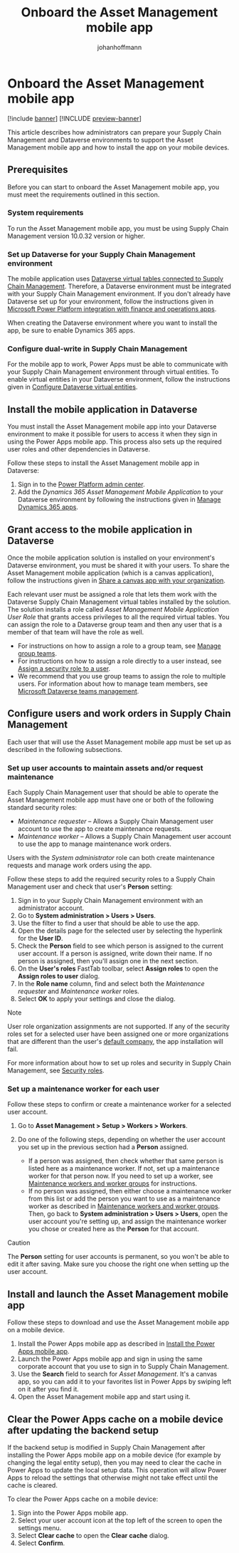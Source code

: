 ﻿---
title: Onboard the Asset Management mobile app
description: This article describes how administrators can prepare your Supply Chain Management and Dataverse environments to support the Asset Management mobile app and how to install the app on your mobile devices.
author: johanhoffmann
ms.author: johanho
ms.reviewer: kamaybac
ms.search.form:
ms.topic: how-to
ms.date: 03/17/2023
audience: Application User
ms.search.region: Global
ms.custom: bap-template
---

# Onboard the Asset Management mobile app

[!include [banner](../../includes/banner.md)]
[!INCLUDE [preview-banner](../../includes/preview-banner.md)]
<!-- KFM: Preview until further notice. Note that app install procedure may change after GA -->

This article describes how administrators can prepare your Supply Chain Management and Dataverse environments to support the Asset Management mobile app and how to install the app on your mobile devices.

## Prerequisites

Before you can start to onboard the Asset Management mobile app, you must meet the requirements outlined in this section.

### System requirements

To run the Asset Management mobile app, you must be using Supply Chain Management version 10.0.32 version or higher.

### Set up Dataverse for your Supply Chain Management environment

The mobile application uses [Dataverse virtual tables connected to Supply Chain Management](../../../fin-ops-core/dev-itpro/power-platform/virtual-entities-overview.md). Therefore, a Dataverse environment must be integrated with your Supply Chain Management environment. If you don't already have Dataverse set up for your environment, follow the instructions given in [Microsoft Power Platform integration with finance and operations apps](../../../fin-ops-core/dev-itpro/power-platform/overview.md).

When creating the Dataverse environment where you want to install the app, be sure to enable Dynamics 365 apps.

### Configure dual-write in Supply Chain Management

For the mobile app to work, Power Apps must be able to communicate with your Supply Chain Management environment through virtual entities. To enable virtual entities in your Dataverse environment, follow the instructions given in [Configure Dataverse virtual entities](/dynamics365/fin-ops-core/dev-itpro/power-platform/admin-reference#get-virtual-entity-solution).

## Install the mobile application in Dataverse

You must install the Asset Management mobile app into your Dataverse environment to make it possible for users to access it when they sign in using the Power Apps mobile app. This process also sets up the required user roles and other dependencies in Dataverse.

Follow these steps to install the Asset Management mobile app in Dataverse:

1. Sign in to the [Power Platform admin center](https://admin.powerplatform.microsoft.com/).
1. Add the *Dynamics 365 Asset Management Mobile Application* to your Dataverse environment by following the instructions given in [Manage Dynamics 365 apps](/power-platform/admin/manage-apps#install-an-app).

## Grant access to the mobile application in Dataverse

Once the mobile application solution is installed on your environment's Dataverse environment, you must be shared it with your users. To share the Asset Management mobile application (which is a canvas application), follow the instructions given in [Share a canvas app with your organization](/power-apps/maker/canvas-apps/share-app#share-an-app).

Each relevant user must be assigned a role that lets them work with the Dataverse Supply Chain Management virtual tables installed by the solution. The solution installs a role called *Asset Management Mobile Application User Role* that grants access privileges to all the required virtual tables. You can assign the role to a Dataverse group team and then any user that is a member of that team will have the role as well.

- For instructions on how to assign a role to a group team, see [Manage group teams](/power-platform/admin/manage-group-teams#manage-the-security-roles-of-a-team).
- For instructions on how to assign a role directly to a user instead, see [Assign a security role to a user](/power-platform/admin/assign-security-roles).
- We recommend that you use group teams to assign the role to multiple users. For information about how to manage team members, see [Microsoft Dataverse teams management](/power-platform/admin/manage-teams#manage-team-members).

## Configure users and work orders in Supply Chain Management

Each user that will use the Asset Management mobile app must be set up as described in the following subsections.

### Set up user accounts to maintain assets and/or request maintenance

Each Supply Chain Management user that should be able to operate the Asset Management mobile app must have one or both of the following standard security roles:

- *Maintenance requester* – Allows a Supply Chain Management user account to use the app to create maintenance requests.
- *Maintenance worker* – Allows a Supply Chain Management user account to use the app to manage maintenance work orders.

Users with the *System administrator* role can both create maintenance requests and manage work orders using the app.

Follow these steps to add the required security roles to a Supply Chain Management user and check that user's **Person** setting:

1. Sign in to your Supply Chain Management environment with an administrator account.
1. Go to **System administration \> Users \> Users**.
1. Use the filter to find a user that should be able to use the app.
1. Open the details page for the selected user by selecting the hyperlink for the **User ID**.
1. Check the **Person** field to see which person is assigned to the current user account. If a person is assigned, write down their name. If no person is assigned, then you'll assign one in the next section.
1. On the **User's roles** FastTab toolbar, select **Assign roles** to open the **Assign roles to user** dialog.
1. In the **Role name** column, find and select both the *Maintenance requester* and *Maintenance worker* roles.
1. Select **OK** to apply your settings and close the dialog.

> [!NOTE]
> User role organization assignments are not supported. If any of the security roles set for a selected user have been assigned one or more organizations that are different than the user's [default company](../../../fin-ops-core/fin-ops/get-started/personalize-user-experience.md#system-wide-options-for-the-current-user), the app installation will fail.

For more information about how to set up roles and security in Supply Chain Management, see
[Security roles](../../../fin-ops-core/dev-itpro/sysadmin/role-based-security.md#security-roles).

### Set up a maintenance worker for each user

Follow these steps to confirm or create a maintenance worker for a selected user account.

1. Go to **Asset Management \> Setup \> Workers \> Workers**.
1. Do one of the following steps, depending on whether the user account you set up in the previous section had a **Person** assigned.

    - If a person was assigned, then check whether that same person is listed here as a maintenance worker. If not, set up a maintenance worker for that person now. If you need to set up a worker, see [Maintenance workers and worker groups](../setup-for-objects/workers-and-worker-groups.md) for instructions.
    - If no person was assigned, then either choose a maintenance worker from this list or add the person you want to use as a maintenance worker as described in [Maintenance workers and worker groups](../setup-for-objects/workers-and-worker-groups.md). Then, go back to **System administration \> Users \> Users**, open the user account you're setting up, and assign the maintenance worker you chose or created here as the **Person** for that account.

> [!CAUTION]
> The **Person** setting for user accounts is permanent, so you won't be able to edit it after saving. Make sure you choose the right one when setting up the user account.

## Install and launch the Asset Management mobile app

Follow these steps to download and use the Asset Management mobile app on a mobile device.

1. Install the Power Apps mobile app as described in [Install the Power Apps mobile app](/power-apps/mobile/run-powerapps-on-mobile).
1. Launch the Power Apps mobile app and sign in using the same corporate account that you use to sign in to Supply Chain Management.
1. Use the **Search** field to search for *Asset Management*. It's a canvas app, so you can add it to your favorites list in Power Apps by swiping left on it after you find it.
1. Open the Asset Management mobile app and start using it.

## Clear the Power Apps cache on a mobile device after updating the backend setup

If the backend setup is modified in Supply Chain Management after installing the Power Apps mobile app on a mobile device (for example by changing the legal entity setup), then you may need to clear the cache in Power Apps to update the local setup data. This operation will allow Power Apps to reload the settings that otherwise might not take effect until the cache is cleared.

To clear the Power Apps cache on a mobile device:

1. Sign into the Power Apps mobile app.
1. Select your user account icon at the top left of the screen to open the settings menu.
1. Select **Clear cache** to open the **Clear cache** dialog.
1. Select **Confirm**.
